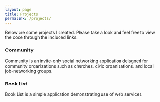 ```yaml
---
layout: page
title: Projects
permalink: /projects/
---
```


Below are some projects I created. Please take a look and feel free to view the code through the included links.

### Community

Community is an invite-only social networking application deisgned for community organizations such as churches, civic organizations, and local job-networking groups.


### Book List

Book List is a simple application demonstrating use of web services. 
